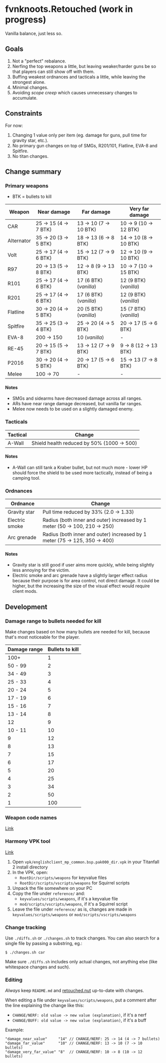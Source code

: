 fvnknoots.Retouched (work in progress)
================================================================================

Vanilla balance, just less so.

Goals
--------------------------------------------------------------------------------

  1. Not a "perfect" rebalance.
  2. Nerfing the top weapons a little, but leaving weaker/harder guns be so that players can still show off with them.
  3. Buffing weakest ordnances and tacticals a little, while leaving the strongest alone.
  4. Minimal changes.
  5. Avoiding _scope creep_ which causes unnecessary changes to accumulate.

Constraints
--------------------------------------------------------------------------------

For now:

  1. Changing 1 value only per item (eg. damage for guns, pull time for gravity star, etc.).
  2. No primary gun changes on top of SMGs, R201/101, Flatline, EVA-8 and Spitfire.
  3. No titan changes.

Change summary
--------------------------------------------------------------------------------

### Primary weapons

  * BTK = bullets to kill

| Weapon     | Near damage           | Far damage             | Very far damage        |
|------------|-----------------------|------------------------|------------------------|
| CAR        | 25 -> 15 (4 -> 7 BTK) | 13 -> 10 (7 -> 10 BTK) | 10 -> 9 (10 -> 12 BTK) |
| Alternator | 35 -> 20 (3 -> 5 BTK) | 18 -> 13 (6 -> 8 BTK)  | 14 -> 10 (8 -> 10 BTK) |
| Volt       | 25 -> 17 (4 -> 6 BTK) | 15 -> 12 (7 -> 9 BTK)  | 12 -> 10 (9 -> 10 BTK) |
| R97        | 20 -> 13 (5 -> 8 BTK) | 12 -> 8 (9 -> 13 BTK)  | 10 -> 7 (10 -> 15 BTK) |
| R101       | 25 -> 17 (4 -> 6 BTK) | 17 (6 BTK) (_vanilla_) | 12 (9 BTK) (_vanilla_) |
| R201       | 25 -> 17 (4 -> 6 BTK) | 17 (6 BTK) (_vanilla_) | 12 (9 BTK) (_vanilla_) |
| Flatline   | 30 -> 20 (4 -> 5 BTK) | 20 (5 BTK) (_vanilla_) | 15 (7 BTK) (_vanilla_) |
| Spitfire   | 35 -> 25 (3 -> 4 BTK) | 25 -> 20 (4 -> 5 BTK)  | 20 -> 17 (5 -> 6 BTK)  |
| EVA-8      | 200 -> 150            | 10 (_vanilla_)         | -                      |
| RE-45      | 20 -> 15 (5 -> 7 BTK) | 13 -> 12 (7 -> 9  BTK) | 9  -> 8 (12 -> 13 BTK) |
| P2016      | 30 -> 20 (4 -> 5 BTK) | 20 -> 17 (5 -> 6  BTK) | 15 -> 13  (7 -> 8 BTK) |
| Melee      | 100 -> 70             | -                      | -                      |

#### Notes

  * SMGs and sidearms have decreased damage across all ranges.
  * ARs have near range damage decreased, but vanilla far ranges.
  * Melee now needs to be used on a slightly damaged enemy.

### Tacticals

| Tactical | Change                                     |
|----------|--------------------------------------------|
|  A-Wall  | Shield health reduced by 50% (1000 -> 500) |

#### Notes

  * A-Wall can still tank a Kraber bullet, but not much more - lower HP should force the shield to be used more tactically, instead of being a camping tool.

### Ordnances

| Ordnance       | Change                                                                            |
|----------------|----------------------------------------------------------------------------|
| Gravity star   | Pull time reduced by 33% (2.0 -> 1.33)                                     |
| Electric smoke | Radius (both inner and outer) increased by 1 meter (50 -> 100, 210 -> 250) |
| Arc grenade    | Radius (both inner and outer) increased by 1 meter (75 -> 125, 350 -> 400) |

#### Notes

  * Gravity star is still good if user aims more quickly, while being slightly less annoying for the victim.
  * Electric smoke and arc grenade have a slightly larger effect radius because their purpose is for area control, not direct damage. It could be higher, but the increasing the size of the visual effect would require client mods.

Development
--------------------------------------------------------------------------------

### Damage range to bullets needed for kill

Make changes based on how many bullets are needed for kill,
because that's most noticeable for the player.

| Damage range | Bullets to kill |
|--------------|-----------------|
| 100+         | 1               |
| 50 - 99      | 2               |
| 34 - 49      | 3               |
| 25 - 33      | 4               |
| 20 - 24      | 5               |
| 17 - 19      | 6               |
| 15 - 16      | 7               |
| 13 - 14      | 8               |
| 12           | 9               |
| 10 - 11      | 10              |
| 9            | 12              |
| 8            | 13              |
| 7            | 15              |
| 6            | 17              |
| 5            | 20              |
| 4            | 25              |
| 3            | 34              |
| 2            | 50              |
| 1            | 100             |


### Weapon code names

[Link](https://r2northstar.gitbook.io/r2northstar-wiki/hosting-a-server-with-northstar/dedicated-server#weapons)

### Harmony VPK tool

[Link](https://github.com/harmonytf/HarmonyVPKTool/releases/tag/1.2.0)

  1. Open `vpk/englishclient_mp_common.bsp.pak000_dir.vpk` in your Titanfall 2 install directory
  2. In the VPK, open:
     - `RootDir/scripts/weapons` for keyvalue files
     - `RootDir/scripts/vscripts/weapons` for Squirrel scripts
  3. Unpack the file somewhere on your PC
  4. Copy the file under `reference/` and:
     - `keyvalues/scripts/weapons`, if it's a keyvalue file
     - `mod/scripts/vscripts/weapons`, if it's a Squirrel script
  5. Leave the file under `reference/` as is, changes are made in `keyvalues/scripts/weapons` or `mod/scripts/vscripts/weapons`

### Change tracking

Use `./diffs.sh` or `./changes.sh` to track changes. You can also search for a single file
by passing a substring, eg.:

    $ ./changes.sh car

Make sure `./diffs.sh` includes only actual changes, not anything else (like whitespace changes and such).

### Editing

_Always_ keep `README.md` and [retouched.nut](./mod/scripts/vscripts/retouched.nut)
up-to-date with changes.

When editing a file under `keyvalues/scripts/weapons`, put a comment after the line explaining
the change like this:

  * `CHANGE/NERF: old value -> new value (explanation)`, if it's a nerf
  * `CHANGE/BUFF: old value -> new value (explanation)`, if it's a buff

Example:

```
"damage_near_value"     "14" // CHANGE/NERF: 25 -> 14 (4 -> 7 bullets)
"damage_far_value"      "10" // CHANGE/NERF: 13 -> 10 (7 -> 10 bullets)
"damage_very_far_value" "8"  // CHANGE/NERF: 10 -> 8 (10 -> 12 bullets)
```
